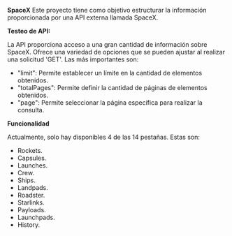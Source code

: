 **SpaceX**
Este proyecto tiene como objetivo estructurar la información proporcionada por una API externa llamada SpaceX.

**Testeo de API:**

La API proporciona acceso a una gran cantidad de información sobre SpaceX. Ofrece una variedad de opciones que se pueden ajustar al realizar una solicitud 'GET'. Las más importantes son:

- "limit": Permite establecer un límite en la cantidad de elementos obtenidos.
- "totalPages": Permite definir la cantidad de páginas de elementos obtenidos.
- "page": Permite seleccionar la página específica para realizar la consulta.

**Funcionalidad**

Actualmente, solo hay disponibles 4 de las 14 pestañas. Estas son:

- Rockets.
- Capsules.
- Launches.
- Crew.
- Ships.
- Landpads.
- Roadster.
- Starlinks.
- Payloads.
- Launchpads.
- History.